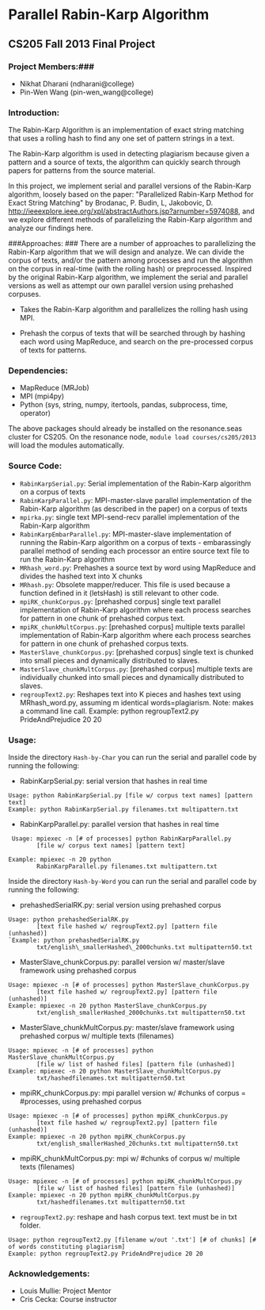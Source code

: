 Parallel Rabin-Karp Algorithm
=============================


## CS205 Fall 2013 Final Project

### Project Members:###
* Nikhat Dharani (ndharani@college)
* Pin-Wen Wang (pin-wen\_wang@college)

### Introduction: ###

The Rabin-Karp Algorithm is an implementation of exact string matching that uses a rolling hash to find any one set of pattern strings in a text.

The Rabin-Karp algorithm is used in detecting plagiarism because given a pattern and a source of texts, the algorithm can quickly search through papers for patterns from the source material.

In this project, we implement serial and parallel versions of the Rabin-Karp algorithm, loosely based on the paper: "Parallelized Rabin-Karp Method for Exact String Matching" by Brodanac, P. Budin, L, Jakobovic, D. <http://ieeexplore.ieee.org/xpl/abstractAuthors.jsp?arnumber=5974088>, and we explore different methods of parallelizing the Rabin-Karp algorithm and analyze our findings here.

###Approaches: ###
There are a number of approaches to parallelizing the Rabin-Karp algorithm that we will design and analyze. We can divide the corpus of texts, and/or the pattern among processes and run the algorithm on the corpus in real-time (with the rolling hash) or preprocessed. Inspired by the original Rabin-Karp algorithm, we implement the serial and parallel versions as well as attempt our own parallel version using prehashed corpuses.

* Takes the Rabin-Karp algorithm and parallelizes the rolling hash using MPI.

* Prehash the corpus of texts that will be searched through by hashing each word using MapReduce, and search on the pre-processed corpus of texts for patterns.


### Dependencies: ###

* MapReduce (MRJob)
* MPI (mpi4py)
* Python (sys, string, numpy, itertools, pandas, subprocess, time, operator)

The above packages should already be installed on the resonance.seas cluster for CS205. On the resonance node, `module load courses/cs205/2013` will load the modules automatically.

### Source Code: ###

* `RabinKarpSerial.py`: Serial implementation of the Rabin-Karp algorithm on a corpus of texts
* `RabinKarpParallel.py`: MPI-master-slave parallel implementation of the Rabin-Karp algorithm (as described in the paper) on a corpus of texts
* `mpirka.py`: single text MPI-send-recv parallel implementation of the Rabin-Karp algorithm
* `RabinKarpEmbarParallel.py`: MPI-master-slave implementation of running the Rabin-Karp algorithm on a corpus of texts - embarassingly parallel method of sending each processor an entire source text file to run the Rabin-Karp algorithm
* `MRhash_word.py`: Prehashes a source text by word using MapReduce and divides the hashed text into X chunks
* `MRhash.py`: Obsolete mapper/reducer. This file is used because a function defined in it (letsHash) is still relevant to other code.
* `mpiRK_chunkCorpus.py`: [prehashed corpus] single text parallel implementation of Rabin-Karp algorithm where each process searches for pattern in one chunk of prehashed corpus text.
* `mpiRK_chunkMultCorpus.py`: [prehashed corpus] multiple texts parallel implementation of Rabin-Karp algorithm where each process searches for pattern in one chunk of prehashed corpus texts.
* `MasterSlave_chunkCorpus.py`: [prehashed corpus] single text is chunked into small pieces and dynamically distributed to slaves.
* `MasterSlave_chunkMultCorpus.py`: [prehashed corpus] multiple texts are individually chunked into small pieces and dynamically distributed to slaves.
* `regroupText2.py`: Reshapes text into K pieces and hashes text using MRhash\_word.py, assuming m identical words=plagiarism. Note: makes a command line call. Example: python regroupText2.py PrideAndPrejudice 20 20

### Usage: ###
Inside the directory `Hash-by-Char` you can run the serial and parallel code by running the following:
* RabinKarpSerial.py: serial version that hashes in real time
```
Usage: python RabinKarpSerial.py [file w/ corpus text names] [pattern text]
Example: python RabinKarpSerial.py filenames.txt multipattern.txt
```

* RabinKarpParallel.py: parallel version that hashes in real time
```
 Usage: mpiexec -n [# of processes] python RabinKarpParallel.py 
		[file w/ corpus text names] [pattern text]

Example: mpiexec -n 20 python 
		RabinKarpParallel.py filenames.txt multipattern.txt
```

Inside the directory `Hash-by-Word` you can run the serial and parallel code by running the following:
* prehashedSerialRK.py: serial version using prehashed corpus
```
Usage: python prehashedSerialRK.py 
		[text file hashed w/ regroupText2.py] [pattern file (unhashed)]
`Example: python prehashedSerialRK.py 
		txt/english\_smallerHashed\_2000chunks.txt multipattern50.txt
```

* MasterSlave\_chunkCorpus.py: parallel version w/ master/slave framework using prehashed corpus
```
Usage: mpiexec -n [# of processes] python MasterSlave_chunkCorpus.py 
		[text file hashed w/ regroupText2.py] [pattern file (unhashed)]
Example: mpiexec -n 20 python MasterSlave_chunkCorpus.py 
		txt/english_smallerHashed_2000chunks.txt multipattern50.txt
```

* MasterSlave\_chunkMultCorpus.py: master/slave framework using prehashed corpus w/ multiple texts (filenames)
```
Usage: mpiexec -n [# of processes] python MasterSlave_chunkMultCorpus.py 
		[file w/ list of hashed files] [pattern file (unhashed)]
Example: mpiexec -n 20 python MasterSlave_chunkMultCorpus.py 
		txt/hashedfilenames.txt multipattern50.txt
```

* mpiRK\_chunkCorpus.py: mpi parallel version w/ #chunks of corpus = #processes, using prehashed corpus
```
Usage: mpiexec -n [# of processes] python mpiRK_chunkCorpus.py 
		[text file hashed w/ regroupText2.py] [pattern file (unhashed)]
Example: mpiexec -n 20 python mpiRK_chunkCorpus.py 
		txt/english_smallerHashed_20chunks.txt multipattern50.txt
```

* mpiRK\_chunkMultCorpus.py: mpi w/ #chunks of corpus w/  multiple texts (filenames)
```
Usage: mpiexec -n [# of processes] python mpiRK_chunkMultCorpus.py 
		[file w/ list of hashed files] [pattern file (unhashed)]
Example: mpiexec -n 20 python mpiRK_chunkMultCorpus.py 
		txt/hashedfilenames.txt multipattern50.txt
```

* `regroupText2.py`: reshape and hash corpus text. text must be in txt folder.
```
Usage: python regroupText2.py [filename w/out '.txt'] [# of chunks] [# of words constituting plagiarism]
Example: python regroupText2.py PrideAndPrejudice 20 20
```
### Acknowledgements: ###
* Louis Mullie: Project Mentor
* Cris Cecka: Course instructor
